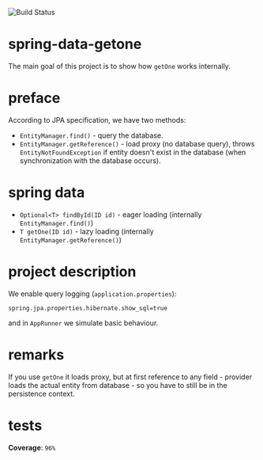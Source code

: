 ![Build Status](https://travis-ci.com/mtumilowicz/spring-data-getone.svg?branch=master)
# spring-data-getone
The main goal of this project is to show how `getOne` works internally.

# preface
According to JPA specification, we have two methods:
* `EntityManager.find()` - query the database.
* `EntityManager.getReference()` - load proxy (no database query), 
    throws `EntityNotFoundException` if entity doesn't exist in the database 
    (when synchronization with the database occurs).
    
# spring data
* `Optional<T> findById(ID id)` - eager loading (internally `EntityManager.find()`)
* `T getOne(ID id)` - lazy loading (internally `EntityManager.getReference()`)

# project description
We enable query logging (`application.properties`):
```
spring.jpa.properties.hibernate.show_sql=true
```

and in `AppRunner` we simulate basic behaviour.

# remarks
If you use `getOne` it loads proxy, but at first reference to any field - 
provider loads the actual entity from database - so you have to still be
in the persistence context.

# tests
**Coverage**: `96%`
